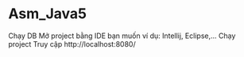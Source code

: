 # Asm_Java5
Chạy DB
Mở project bằng IDE bạn muốn ví dụ: Intellij, Eclipse,...
Chạy project
Truy cập http://localhost:8080/
